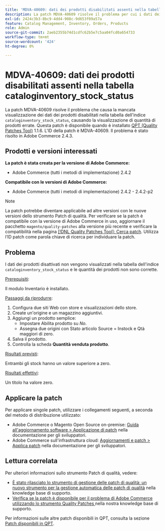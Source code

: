 ```yaml
---
title: 'MDVA-40609: dati dei prodotti disabilitati assenti nella tabella cataloginventory_stock_status'
description: La patch MDVA-40609 risolve il problema per cui i dati dei prodotti disabilitati non vengono visualizzati nella tabella di indice "cataloginventory_stock_status", causando la visualizzazione di quantità di prodotti errate. Questa patch è disponibile quando è installato [Quality Patches Tool (QPT)](/help/announcements/adobe-commerce-announcements/magento-quality-patches-released-new-tool-to-self-serve-quality-patches.md) 1.1.6. L'ID della patch è MDVA-40609. Il problema è stato risolto in Adobe Commerce 2.4.3.
exl-id: 2424c3b3-8bc9-4dd4-908c-9d653f09a57a
feature: Catalog Management, Inventory, Orders, Products
role: Admin
source-git-commit: 2aeb2355b74d1cdfc62b5e7c5aa04fcd0a654733
workflow-type: tm+mt
source-wordcount: '424'
ht-degree: 0%

---
```


# MDVA-40609: dati dei prodotti disabilitati assenti nella tabella cataloginventory_stock_status

La patch MDVA-40609 risolve il problema che causa la mancata visualizzazione dei dati dei prodotti disabilitati nella tabella dell&#39;indice `cataloginventory_stock_status`, causando la visualizzazione di quantità di prodotti errate. Questa patch è disponibile quando è installato [QPT (Quality Patches Tool)](/help/announcements/adobe-commerce-announcements/magento-quality-patches-released-new-tool-to-self-serve-quality-patches.md) 1.1.6. L&#39;ID della patch è MDVA-40609. Il problema è stato risolto in Adobe Commerce 2.4.3.

## Prodotti e versioni interessati

**La patch è stata creata per la versione di Adobe Commerce:**

* Adobe Commerce (tutti i metodi di implementazione) 2.4.2

**Compatibile con le versioni di Adobe Commerce:**

* Adobe Commerce (tutti i metodi di implementazione) 2.4.2 - 2.4.2-p2

>[!NOTE]
>
>La patch potrebbe diventare applicabile ad altre versioni con le nuove versioni dello strumento Patch di qualità. Per verificare se la patch è compatibile con la versione di Adobe Commerce in uso, aggiornare il pacchetto `magento/quality-patches` alla versione più recente e verificare la compatibilità nella pagina [[!DNL Quality Patches Tool]: Cerca patch](https://experienceleague.adobe.com/tools/commerce-quality-patches/index.html). Utilizza l’ID patch come parola chiave di ricerca per individuare la patch.

## Problema

I dati dei prodotti disattivati non vengono visualizzati nella tabella dell&#39;indice `cataloginventory_stock_status` e le quantità dei prodotti non sono corrette.

<u>Prerequisiti</u>:

Il modulo Inventario è installato.

<u>Passaggi da riprodurre</u>:

1. Configura due siti Web con store e visualizzazioni dello store.
1. Create un&#39;origine e un magazzino aggiuntivi.
1. Aggiungi un prodotto semplice:
   * Impostare Abilita prodotto su *No*.
   * Assegna due origini con Stato articolo Source = Instock e Qtà maggiori di zero.
1. Salva il prodotto.
1. Controlla la scheda **Quantità venduta prodotto**.

<u>Risultati previsti</u>:

Entrambi gli stock hanno un valore superiore a zero.

<u>Risultati effettivi</u>:

Un titolo ha valore zero.

## Applicare la patch

Per applicare singole patch, utilizzare i collegamenti seguenti, a seconda del metodo di distribuzione utilizzato:

* Adobe Commerce o Magento Open Source on-premise: [Guida all&#39;aggiornamento software > Applicazione di patch](https://experienceleague.adobe.com/en/docs/commerce-operations/tools/quality-patches-tool/usage) nella documentazione per gli sviluppatori.
* Adobe Commerce sull&#39;infrastruttura cloud: [Aggiornamenti e patch > Applica patch](https://experienceleague.adobe.com/en/docs/commerce-cloud-service/user-guide/develop/upgrade/apply-patches) nella documentazione per gli sviluppatori.

## Lettura correlata

Per ulteriori informazioni sullo strumento Patch di qualità, vedere:

* [È stato rilasciato lo strumento di gestione delle patch di qualità: un nuovo strumento per la gestione automatica delle patch di qualità](/help/announcements/adobe-commerce-announcements/magento-quality-patches-released-new-tool-to-self-serve-quality-patches.md) nella knowledge base di supporto.
* [Verifica se la patch è disponibile per il problema di Adobe Commerce utilizzando lo strumento Quality Patches ](/help/support-tools/patches-available-in-qpt-tool/check-patch-for-magento-issue-with-magento-quality-patches.md) nella nostra knowledge base di supporto.

Per informazioni sulle altre patch disponibili in QPT, consulta la sezione [Patch disponibili in QPT](https://support.magento.com/hc/en-us/sections/360010506631-Patches-available-in-MQP-tool-).

